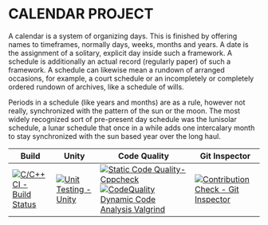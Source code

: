 # CALENDAR PROJECT

A calendar is a system of organizing days. This is finished by offering names to timeframes, normally days, weeks, months and years. A date is the assignment of a solitary, explicit day inside such a framework. A schedule is additionally an actual record (regularly paper) of such a framework. A schedule can likewise mean a rundown of arranged occasions, for example, a court schedule or an incompletely or completely ordered rundown of archives, like a schedule of wills. 

Periods in a schedule (like years and months) are as a rule, however not really, synchronized with the pattern of the sun or the moon. The most widely recognized sort of pre-present day schedule was the lunisolar schedule, a lunar schedule that once in a while adds one intercalary month to stay synchronized with the sun based year over the long haul. 

|Build|Unity|Code Quality| Git Inspector | 
|---------|------|-------------|----------|
|[![C/C++ CI - Build Status](https://github.com/Lahari-1999/LTTS_C_Miniproject_260904/actions/workflows/c.yml/badge.svg)](https://github.com/Lahari-1999/LTTS_C_Miniproject_260904/actions/workflows/c.yml)|[![Unit Testing - Unity](https://github.com/Lahari-1999/LTTS_C_Miniproject_260904/actions/workflows/unity.yml/badge.svg)](https://github.com/Lahari-1999/LTTS_C_Miniproject_260904/actions/workflows/unity.yml)|[![Static Code Quality- Cppcheck](https://github.com/Lahari-1999/LTTS_C_Miniproject_260904/actions/workflows/cpp.yml/badge.svg)](https://github.com/Lahari-1999/LTTS_C_Miniproject_260904/actions/workflows/cpp.yml)[![CodeQuality Dynamic Code Analysis Valgrind](https://github.com/Lahari-1999/LTTS_C_Miniproject_260904/actions/workflows/valgrind.yml/badge.svg)](https://github.com/Lahari-1999/LTTS_C_Miniproject_260904/actions/workflows/valgrind.yml)|[![Contribution Check - Git Inspector](https://github.com/Lahari-1999/LTTS_C_Miniproject_260904/actions/workflows/Gitinspector.yml/badge.svg)](https://github.com/Lahari-1999/LTTS_C_Miniproject_260904/actions/workflows/Gitinspector.yml)
